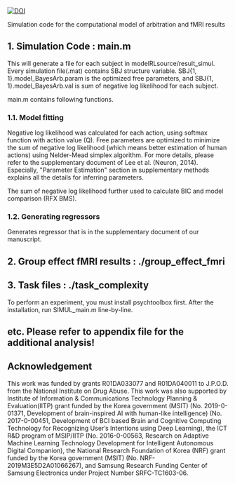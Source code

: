 [![DOI](https://zenodo.org/badge/145090153.svg)](https://zenodo.org/badge/latestdoi/145090153)

Simulation code for the computational model of arbitration and fMRI results

## 1. Simulation Code : main.m

This will generate a file for each subject in modelRLsource/result_simul. Every simulation file(.mat) contains SBJ structure variable. SBJ{1, 1}.model_BayesArb.param is the optimized free parameters, and SBJ{1, 1}.model_BayesArb.val is sum of negative log likelihood for each subject. 

main.m contains following functions.

### 1.1. Model fitting

Negative log likelihood was calculated for each action, using softmax function with action value (Q). Free parameters are optimized to minimize the sum of negative log likelihood (which means better estimation of human actions) using Nelder-Mead simplex algorithm. For more details, please refer to the supplementary document of Lee et al. (Neuron, 2014). Especially, "Parameter Estimation" section in supplementary methods explains all the details for inferring parameters.

The sum of negative log likelihood further used to calculate BIC and model comparison (RFX BMS).

### 1.2. Generating regressors

Generates regressor that is in the supplementary document of our manuscript.


## 2. Group effect fMRI results : ./group_effect_fmri

## 3. Task files : ./task_complexity 

To perform an experiment, you must install psychtoolbox first. After the installation, run SIMUL_main.m line-by-line. 

## etc. Please refer to appendix file for the additional analysis!


## Acknowledgement

This work was funded by grants R01DA033077 and R01DA040011 to J.P.O.D. from the National Institute on Drug Abuse. This work was also supported by Institute of Information & Communications Technology Planning & Evaluation(IITP) grant funded by the Korea government (MSIT) (No. 2019-0-01371, Development of brain-inspired AI with human-like intelligence) (No. 2017-0-00451, Development of BCI based Brain and Cognitive Computing Technology for Recognizing User’s Intentions using Deep Learning), the ICT R&D program of MSIP/IITP (No. 2016-0-00563, Research on Adaptive Machine Learning Technology Development for Intelligent Autonomous Digital Companion), the National Research Foundation of Korea (NRF) grant funded by the Korea government (MSIT) (No. NRF-2019M3E5D2A01066267), and Samsung Research Funding Center of Samsung Electronics under Project Number SRFC-TC1603-06.

